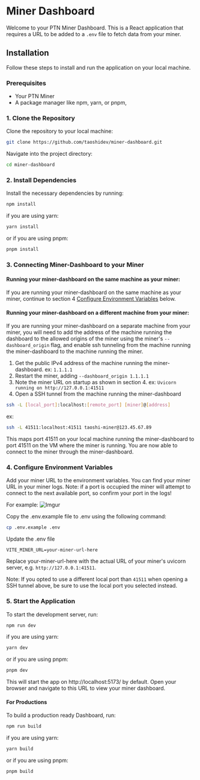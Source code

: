 # Miner Dashboard

Welcome to your PTN Miner Dashboard. This is a React application that requires a URL to be added to a `.env` file to
fetch data from your miner.

## Installation

Follow these steps to install and run the application on your local machine.

### Prerequisites

- Your PTN Miner
- A package manager like npm, yarn, or pnpm,

### 1. Clone the Repository

Clone the repository to your local machine:

```bash
git clone https://github.com/taoshidev/miner-dashboard.git
```

Navigate into the project directory:

```bash
cd miner-dashboard
```

### 2. Install Dependencies

Install the necessary dependencies by running:

```bash
npm install
```

if you are using yarn:

```bash
yarn install
```

or if you are using pnpm:

```bash
pnpm install
```

### 3. Connecting Miner-Dashboard to your Miner

#### Running your miner-dashboard on the same machine as your miner:

If you are running your miner-dashboard on the same machine as your miner, continue to section 4 [Configure Environment Variables](#4-configure-environment-variables) below.

#### Running your miner-dashboard on a different machine from your miner:

If you are running your miner-dashboard on a separate machine from your miner, you will need to add the address of the machine running the dashboard to the
allowed origins of the miner using the miner's `--dashboard_origin` flag, and enable ssh tunneling from the machine running the miner-dashboard to the machine running the miner.

1. Get the public IPv4 address of the machine running the miner-dashboard. ex: `1.1.1.1`
2. Restart the miner, adding `--dashboard_origin 1.1.1.1`
3. Note the miner URL on startup as shown in section 4. ex: `Uvicorn running on http://127.0.0.1:41511`
3. Open a SSH tunnel from the machine running the miner-dashboard
```bash
ssh -L [local_port]:localhost:[remote_port] [miner]@[address]
```
ex:
```bash
ssh -L 41511:localhost:41511 taoshi-miner@123.45.67.89
```
This maps port 41511 on your local machine running the miner-dashboard to port 41511 on the VM where the miner is running.
You are now able to connect to the miner through the miner-dashboard.

### 4. Configure Environment Variables

Add your miner URL to the environment variables. You can find your miner URL in your miner logs. Note: if a port is
occupied the miner will attempt to connect to the next available port, so confirm your port in the logs!

For example:
![Imgur](https://i.imgur.com/KusnPFt.png)

Copy the .env.example file to .env using the following command:

```bash
cp .env.example .env
```

Update the .env file

```env
VITE_MINER_URL=your-miner-url-here
```

Replace your-miner-url-here with the actual URL of your miner's uvicorn server, e.g. `http://127.0.0.1:41511`.

Note: If you opted to use a different local port than `41511` when opening a SSH tunnel above, be sure to use the local port you selected instead.

### 5. Start the Application

To start the development server, run:

```bash
npm run dev
```

if you are using yarn:

```bash
yarn dev
```

or if you are using pnpm:

```bash
pnpm dev
```

This will start the app on http://localhost:5173/ by default. Open your browser and navigate to this URL to view your
miner dashboard.

#### For Productions

To build a production ready Dashboard, run:

```bash
npm run build
```

if you are using yarn:

```bash
yarn build
```

or if you are using pnpm:

```bash
pnpm build
```

